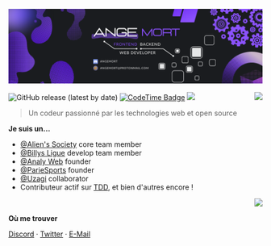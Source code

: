 ![Banner](banner_angemort.png)
<br>

![GitHub release (latest by date)](https://img.shields.io/twitter/follow/AngeM0rt?style=social)
[![CodeTime Badge](https://img.shields.io/endpoint?style=flat&color=222&url=https%3A%2F%2Fapi.codetime.dev%2Fshield%3Fid%3D24551%26project%3D%26in=0)](https://codetime.dev)
<img src="https://hits-app.vercel.app/hits?url=https%3A%2F%2Fgithub.com%2Fangemort" />
<a href="http://www.github.com/angemort"><img src="https://github-readme-streak-stats.herokuapp.com/?user=angemort&stroke=ffffff&background=1c1917&ring=0891b2&fire=0891b2&currStreakNum=ffffff&currStreakLabel=0891b2&sideNums=ffffff&sideLabels=ffffff&dates=ffffff&hide_border=true" align="right" /></a>
> Un codeur passionné par les technologies web et open source

**Je suis un...**

- [@Alien's Society](https://github.com/Alien-s-Society) core team member
- [@Billys Ligue](https://github.com/) develop team member
- [@Analy Web](https://github.com/AnalyWeb) founder
- [@ParieSports](https://github.com/Paris-e-sport) founder
- [@Uzagi](https://uzagi.fr/) collaborator
- Contributeur actif sur [TDD](https://discord.gg/jBKdhMkbks), et bien d'autres encore !

<a href="https://github.com/angemort">
  <img src="https://github-readme-stats.vercel.app/api/top-langs/?username=angemort&layout=compact&hide_border=true&hide_title=true&bg_color=1A1C1F&title_color=fff&text_color=ccc"  align="right"/>
</a>
<br>
  
**Où me trouver**

[Discord](https://discord.me/angemort) ·
[Twitter](https://twitter.com/angem0rt) ·
[E-Mail](mailto:angemort_at_protonmail.com)
